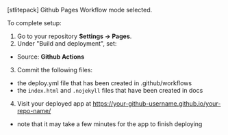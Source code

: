 [stlitepack] Github Pages Workflow mode selected.

To complete setup:
1. Go to your repository **Settings -> Pages**.
2. Under "Build and deployment", set:
  - Source: **Github Actions**
3. Commit the following files:
  - the deploy.yml file that has been created in .github/workflows
  - the `index.html` and `.nojekyll` files that have been created in docs
4. Visit your deployed app at https://your-github-username.github.io/your-repo-name/
  - note that it may take a few minutes for the app to finish deploying
